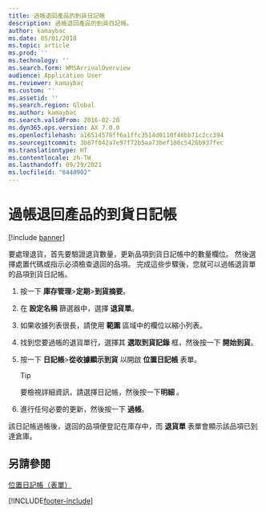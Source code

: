 ```yaml
---
title: 過帳退回產品的到貨日記帳
description: 過帳退回產品的到貨日記帳。
author: kamaybac
ms.date: 05/01/2018
ms.topic: article
ms.prod: ''
ms.technology: ''
ms.search.form: WMSArrivalOverview
audience: Application User
ms.reviewer: kamaybac
ms.custom: ''
ms.assetid: ''
ms.search.region: Global
ms.author: kamaybac
ms.search.validFrom: 2016-02-28
ms.dyn365.ops.version: AX 7.0.0
ms.openlocfilehash: a16514578ff6a1ffc3514d0110f46bb71c2cc394
ms.sourcegitcommit: 3b87f042a7e97f72b5aa73bef186c5426b937fec
ms.translationtype: HT
ms.contentlocale: zh-TW
ms.lasthandoff: 09/29/2021
ms.locfileid: "8448902"
---
```

# <a name="post-arrival-journal-for-returned-products"></a>過帳退回產品的到貨日記帳 

[!include [banner](../includes/banner.md)]


要處理退貨，首先要驗證退貨數量，更新品項到貨日記帳中的數量欄位。 然後選擇處置代碼或指示必須檢查退回的品項。 完成這些步驟後，您就可以過帳退貨單的品項到貨日記帳。

1.  按一下 **庫存管理**\>**定期**\>**到貨摘要**。

2.  在 **設定名稱** 篩選器中，選擇 **退貨單**。

3.  如果收據列表很長，請使用 **範圍** 區域中的欄位以縮小列表。

4.  找到您要過帳的退貨單行，選擇其 **選取到貨記錄** 框，然後按一下 **開始到貨**。

5.  按一下 **日記帳**\>**從收據顯示到貨** 以開啟 **位置日記帳** 表單。
    

    > [!TIP]
    > <P>要檢視詳細資訊，請選擇日記帳，然後按一下<STRONG>明細 </STRONG>。</P>


6.  進行任何必要的更新，然後按一下 **過帳**。

該日記帳過帳後，退回的品項便登記在庫存中，而 **退貨單** 表單會顯示該品項已到達倉庫。

## <a name="see-also"></a>另請參閱

[位置日記帳（表單）](https://technet.microsoft.com/library/aa584822\(v=ax.60\))

  




[!INCLUDE[footer-include](../../includes/footer-banner.md)]